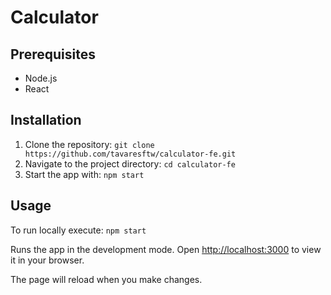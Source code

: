 # Calculator

## Prerequisites
- Node.js
- React

## Installation

1. Clone the repository: `git clone https://github.com/tavaresftw/calculator-fe.git`
2. Navigate to the project directory: `cd calculator-fe`
4. Start the app with: `npm start`

## Usage

To run locally execute: `npm start`

Runs the app in the development mode.
Open [http://localhost:3000](http://localhost:3000) to view it in your browser.

The page will reload when you make changes.
